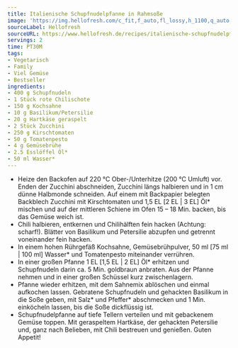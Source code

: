 ```yaml
---
title: Italienische Schupfnudelpfanne in Rahmsoße
image: 'https://img.hellofresh.com/c_fit,f_auto,fl_lossy,h_1100,q_auto,w_2600/hellofresh_s3/image/italienische-schupfnudelpfanne-in-rahmsosze-10b93127.jpg'
sourceLabel: Hellofresh
sourceURL: https://www.hellofresh.de/recipes/italienische-schupfnudelpfanne-in-rahmsosze-62cd7674cf898a11210580cf
servings: 2
time: PT30M
tags:
- Vegetarisch
- Family
- Viel Gemüse
- Bestseller
ingredients:
- 400 g Schupfnudeln
- 1 Stück rote Chilischote
- 150 g Kochsahne
- 10 g Basilikum/Petersilie
- 20 g Hartkäse geraspelt
- 2 Stück Zucchini
- 250 g Kirschtomaten
- 50 g Tomatenpesto
- 4 g Gemüsebrühe
- 2.5 Esslöffel Öl*
- 50 ml Wasser*
---
```


- Heize den Backofen auf 220 °C Ober-/Unterhitze (200 °C Umluft) vor.  Enden der Zucchini abschneiden, Zucchini längs halbieren und in 1 cm dünne Halbmonde schneiden.  Auf einem mit Backpapier belegten Backblech Zucchini mit Kirschtomaten und 1,5 EL [2 EL | 3 EL] Öl\* mischen und auf der mittleren Schiene im Ofen 15 – 18 Min. backen, bis das Gemüse weich ist.
- Chili halbieren, entkernen und Chilihälften fein hacken (Achtung: scharf!).  Blätter von Basilikum und Petersilie abzupfen und getrennt voneinander fein hacken.
- In einem hohen Rührgefäß Kochsahne, Gemüsebrühpulver, 50 ml [75 ml | 100 ml] Wasser\* und Tomatenpesto miteinander verrühren.
- In einer großen Pfanne 1 EL [1,5 EL | 2 EL] Öl\* erhitzen und Schupfnudeln darin ca. 5 Min. goldbraun anbraten. Aus der Pfanne nehmen und in einer großen Schüssel kurz zwischenlagern.
- Pfanne wieder erhitzen, mit dem Sahnemix ablöschen und einmal aufkochen lassen. Gebratene Schupfnudeln und gehackten Basilikum in die Soße geben, mit Salz\* und Pfeffer\* abschmecken und 1 Min. einköcheln lassen, bis die Soße dickflüssig ist.
- Schupfnudelpfanne auf tiefe Tellern verteilen und mit gebackenem Gemüse toppen. Mit geraspeltem Hartkäse, der gehackten Petersilie und, ganz nach Belieben, mit Chili bestreuen und genießen.  Guten Appetit!
